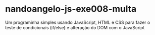 # nandoangelo-js-exe008-multa
 Um programinha simples usando JavaScript, HTML e CSS para fazer o teste de condicionais (if/else) e alteração do DOM com o JavaScript
